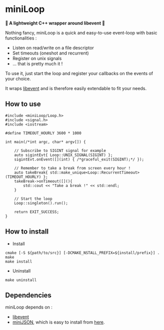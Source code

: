 # miniLoop

**:star2: A lightweight C++ wrapper around libevent :star2:**

Nothing fancy, miniLoop is a quick and easy-to-use event-loop with basic functionalities :
- Listen on read/write on a file descriptor
- Set timeouts (oneshot and recurrent) 
- Register on unix signals
- ... that is pretty much it !

To use it, just start the loop and register your callbacks on the events of your choice.

It wraps [libevent](https://libevent.org/) and is therefore easily extendable to fit your needs.

## How to use

```
#include <miniLoop/Loop.h>
#include <signal.h>
#include <iostream>

#define TIMEOUT_HOURLY 3600 * 1000

int main(/*int argc, char* argv[]) {

    // Subscribe to SIGINT signal for example
    auto sigintEvt{ Loop::UNIX_SIGNAL(SIGINT) };
    sigintEvt.onEvent([](int) { /*graceful_exit(SIGINT);*/ });

    // Remember to take a break from screen every hour !
    auto takeBreak{ std::make_unique<Loop::RecurrentTimeout>(TIMEOUT_HOURLY) };
    takeBreak->onTimeout([](){
        std::cout << "Take a break !" << std::endl;
    }

    // Start the loop
    Loop::singleton().run();

    return EXIT_SUCCESS;
}
```


## How to install

- Install

```
cmake [-S ${path/to/src}] [-DCMAKE_NSTALL_PREFIX=${install/prefix}] .
make
make install
```

- Uninstall

```
make uninstall
```

## Dependencies

miniLoop depends on :
- [libevent](https://libevent.org/)
- [miniJSON](https://github.com/MericLuc/minijson), which is easy to install from [here](https://github.com/MericLuc/minijson).
